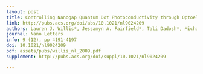 ```yaml
---
layout: post
title: Controlling Nanogap Quantum Dot Photoconductivity through Optoelectronic Trap Manipulation
link: http://pubs.acs.org/doi/abs/10.1021/nl9024209
authors: Lauren J. Willis*, Jessamyn A. Fairfield*, Tali Dadosh*, Michael D. Fischbein, Marija Drndić
journal: Nano Letters
info: 9 (12), pp 4191-4197
doi: 10.1021/nl9024209
pdf: assets/pubs/willis_nl_2009.pdf
supplement: http://pubs.acs.org/doi/suppl/10.1021/nl9024209

---
```

